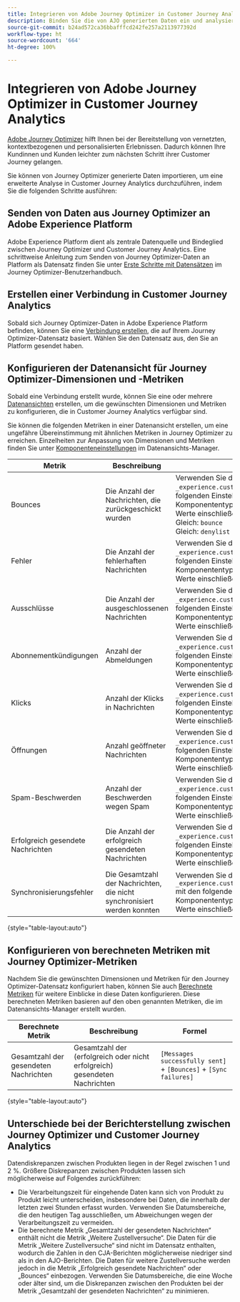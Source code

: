 ```yaml
---
title: Integrieren von Adobe Journey Optimizer in Customer Journey Analytics
description: Binden Sie die von AJO generierten Daten ein und analysieren Sie diese mit Analysis Workspace in CJA.
source-git-commit: b24ad572ca36bbafffcd242fe257a2113977392d
workflow-type: ht
source-wordcount: '664'
ht-degree: 100%

---
```



# Integrieren von Adobe Journey Optimizer in Customer Journey Analytics

[Adobe Journey Optimizer](https://experienceleague.adobe.com/docs/journey-optimizer/using/get-started/get-started.html?lang=de) hilft Ihnen bei der Bereitstellung von vernetzten, kontextbezogenen und personalisierten Erlebnissen. Dadurch können Ihre Kundinnen und Kunden leichter zum nächsten Schritt ihrer Customer Journey gelangen.

Sie können von Journey Optimizer generierte Daten importieren, um eine erweiterte Analyse in Customer Journey Analytics durchzuführen, indem Sie die folgenden Schritte ausführen:

## Senden von Daten aus Journey Optimizer an Adobe Experience Platform

Adobe Experience Platform dient als zentrale Datenquelle und Bindeglied zwischen Journey Optimizer und Customer Journey Analytics. Eine schrittweise Anleitung zum Senden von Journey Optimizer-Daten an Platform als Datensatz finden Sie unter [Erste Schritte mit Datensätzen](https://experienceleague.adobe.com/docs/journey-optimizer/using/data-management/datasets/get-started-datasets.html?lang=de) im Journey Optimizer-Benutzerhandbuch.

## Erstellen einer Verbindung in Customer Journey Analytics

Sobald sich Journey Optimizer-Daten in Adobe Experience Platform befinden, können Sie eine [Verbindung erstellen](/help/connections/create-connection.md), die auf Ihrem Journey Optimizer-Datensatz basiert. Wählen Sie den Datensatz aus, den Sie an Platform gesendet haben.

## Konfigurieren der Datenansicht für Journey Optimizer-Dimensionen und -Metriken

Sobald eine Verbindung erstellt wurde, können Sie eine oder mehrere [Datenansichten](/help/data-views/create-dataview.md) erstellen, um die gewünschten Dimensionen und Metriken zu konfigurieren, die in Customer Journey Analytics verfügbar sind.

Sie können die folgenden Metriken in einer Datenansicht erstellen, um eine ungefähre Übereinstimmung mit ähnlichen Metriken in Journey Optimizer zu erreichen. Einzelheiten zur Anpassung von Dimensionen und Metriken finden Sie unter [Komponenteneinstellungen](/help/data-views/component-settings/overview.md) im Datenansichts-Manager.

| Metrik | Beschreibung | Datenansichtseinstellungen |
| --- | --- | --- |
| Bounces | Die Anzahl der Nachrichten, die zurückgeschickt wurden | Verwenden Sie das Schema-Zeichenfolgenelement `_experience.customerJourneyManagement.messageDeliveryfeedback.feedbackStatus` mit den folgenden Einstellungen:<br>Komponententyp: Metrik<br>Werte einschließen/ausschließen: Wenn ein Kriterium erfüllt ist<br>Gleich: `bounce`<br>Gleich: `denylist` |
| Fehler | Die Anzahl der fehlerhaften Nachrichten | Verwenden Sie das Schema-Zeichenfolgenelement `_experience.customerJourneyManagement.messageDeliveryfeedback.feedbackStatus` mit den folgenden Einstellungen:<br>Komponententyp: Metrik<br>Werte einschließen/ausschließen: Gleich `error` |
| Ausschlüsse | Die Anzahl der ausgeschlossenen Nachrichten | Verwenden Sie das Schema-Zeichenfolgenelement `_experience.customerJourneyManagement.messageDeliveryfeedback.feedbackStatus` mit den folgenden Einstellungen:<br>Komponententyp: Metrik<br>Werte einschließen/ausschließen: Gleich `exclude` |
| Abonnementkündigungen | Anzahl der Abmeldungen | Verwenden Sie das Schema-Zeichenfolgenelement `_experience.customerJourneyManagement.messageInteraction.interactionType` mit den folgenden Einstellungen:<br>Komponententyp: Metrik<br>Werte einschließen/ausschließen: Gleich `unsubscribe` |
| Klicks | Anzahl der Klicks in Nachrichten | Verwenden Sie das Schema-Zeichenfolgenelement `_experience.customerJourneyManagement.messageInteraction.interactionType` mit den folgenden Einstellungen:<br>Komponententyp: Metrik<br>Werte einschließen/ausschließen: Gleich `click` |
| Öffnungen | Anzahl geöffneter Nachrichten | Verwenden Sie das Schema-Zeichenfolgenelement `_experience.customerJourneyManagement.messageInteraction.interactionType` mit den folgenden Einstellungen:<br>Komponententyp: Metrik<br>Werte einschließen/ausschließen: Gleich `open` |
| Spam-Beschwerden | Anzahl der Beschwerden wegen Spam | Verwenden Sie das Schema-Zeichenfolgenelement `_experience.customerJourneyManagement.messageInteraction.interactionType` mit den folgenden Einstellungen:<br>Komponententyp: Metrik<br>Werte einschließen/ausschließen: Gleich `spam_complaint` |
| Erfolgreich gesendete Nachrichten | Die Anzahl der erfolgreich gesendeten Nachrichten | Verwenden Sie das Schema-Zeichenfolgenelement `_experience.customerJourneyManagement.messageDeliveryfeedback.feedbackStatus` mit den folgenden Einstellungen:<br>Komponententyp: Metrik<br>Werte einschließen/ausschließen: Gleich `sent` |
| Synchronisierungsfehler | Die Gesamtzahl der Nachrichten, die nicht synchronisiert werden konnten | Verwenden Sie das Schema-Zeichenfolgenelement `_experience.customerJourneyManagement.messageDeliveryfeedback.messageFailure.category` mit den folgenden Einstellungen:<br>Komponententyp: Metrik<br>Werte einschließen/ausschließen: Gleich `sync` |

{style=&quot;table-layout:auto&quot;}

## Konfigurieren von berechneten Metriken mit Journey Optimizer-Metriken

Nachdem Sie die gewünschten Dimensionen und Metriken für den Journey Optimizer-Datensatz konfiguriert haben, können Sie auch [Berechnete Metriken](/help/components/calc-metrics/calc-metr-overview.md) für weitere Einblicke in diese Daten konfigurieren. Diese berechneten Metriken basieren auf den oben genannten Metriken, die im Datenansichts-Manager erstellt wurden.

| Berechnete Metrik | Beschreibung | Formel |
| --- | --- | --- |
| Gesamtzahl der gesendeten Nachrichten | Gesamtzahl der (erfolgreich oder nicht erfolgreich) gesendeten Nachrichten | `[Messages successfully sent]` + `[Bounces]` + `[Sync failures]` |

{style=&quot;table-layout:auto&quot;}

## Unterschiede bei der Berichterstellung zwischen Journey Optimizer und Customer Journey Analytics

Datendiskrepanzen zwischen Produkten liegen in der Regel zwischen 1 und 2 %. Größere Diskrepanzen zwischen Produkten lassen sich möglicherweise auf Folgendes zurückführen:

* Die Verarbeitungszeit für eingehende Daten kann sich von Produkt zu Produkt leicht unterscheiden, insbesondere bei Daten, die innerhalb der letzten zwei Stunden erfasst wurden. Verwenden Sie Datumsbereiche, die den heutigen Tag ausschließen, um Abweichungen wegen der Verarbeitungszeit zu vermeiden.
* Die berechnete Metrik „Gesamtzahl der gesendeten Nachrichten“ enthält nicht die Metrik „Weitere Zustellversuche“. Die Daten für die Metrik „Weitere Zustellversuche“ sind nicht im Datensatz enthalten, wodurch die Zahlen in den CJA-Berichten möglicherweise niedriger sind als in den AJO-Berichten. Die Daten für weitere Zustellversuche werden jedoch in die Metrik „Erfolgreich gesendete Nachrichten“ oder „Bounces“ einbezogen. Verwenden Sie Datumsbereiche, die eine Woche oder älter sind, um die Diskrepanzen zwischen den Produkten bei der Metrik „Gesamtzahl der gesendeten Nachrichten“ zu minimieren.
